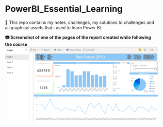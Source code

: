# PowerBI_Essential_Learning
👋 This repo contains my notes, challenges, my solutions to challenges and all graphical assets that i used to learn Power BI. 

**📷 Screenshot of one of the pages of the report created while following the course**
![powerbi dashboard](https://github.com/alaouiib/PowerBI_Essential_Learning/blob/main/powerbi_dashboard.png)

